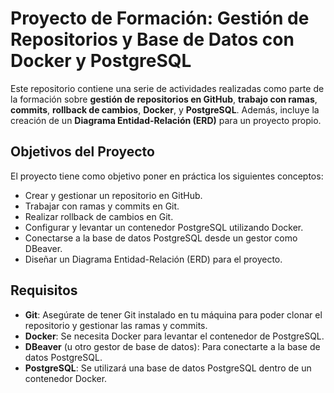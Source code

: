 # Proyecto de Formación: Gestión de Repositorios y Base de Datos con Docker y PostgreSQL

Este repositorio contiene una serie de actividades realizadas como parte de la formación sobre **gestión de repositorios en GitHub**, **trabajo con ramas**, **commits**, **rollback de cambios**, **Docker**, y **PostgreSQL**. Además, incluye la creación de un **Diagrama Entidad-Relación (ERD)** para un proyecto propio.

## Objetivos del Proyecto

El proyecto tiene como objetivo poner en práctica los siguientes conceptos:

- Crear y gestionar un repositorio en GitHub.
- Trabajar con ramas y commits en Git.
- Realizar rollback de cambios en Git.
- Configurar y levantar un contenedor PostgreSQL utilizando Docker.
- Conectarse a la base de datos PostgreSQL desde un gestor como DBeaver.
- Diseñar un Diagrama Entidad-Relación (ERD) para el proyecto.

## Requisitos

- **Git**: Asegúrate de tener Git instalado en tu máquina para poder clonar el repositorio y gestionar las ramas y commits.
- **Docker**: Se necesita Docker para levantar el contenedor de PostgreSQL.
- **DBeaver** (u otro gestor de base de datos): Para conectarte a la base de datos PostgreSQL.
- **PostgreSQL**: Se utilizará una base de datos PostgreSQL dentro de un contenedor Docker.
  
